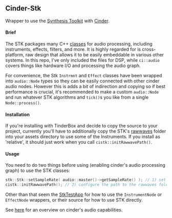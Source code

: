 ## Cinder-Stk

Wrapper to use the [Synthesis Toolkit](https://ccrma.stanford.edu/software/stk/index.html) with [Cinder](https://libcinder.org/).

#### Brief

The STK packages many C++ [classes](https://ccrma.stanford.edu/software/stk/classes.html) for audio processing, including instruments, effects, filters, and more. It is highly regarded for is cross-platform, raw design that allows it to be easily embeddable in various other systems. In this repo, I've only included the files for DSP, while `ci::audio` covers things like hardware I/O and processing the audio graph.

For convenience, the Stk `Instrmnt` and `Effect` classes have been wrapped into `audio::Node` types so they can be easily connected with other cinder audio nodes. However this is adds a bit of indirection and copying so if best performance is crucial, it's recommended to make a custom `audio::Node` and run whatever STK algorithms and `tick()`s you like from a single `Node::process()`.

#### Installation

If you're installing with TinderBox and decide to copy the source to your project, currently you'll have to additionally copy the STK's [rawwaves](lib/stk/rawwaves) folder into your assets directory to use some of the Instruments.  If you install as 'relative', it should just work when you call `cistk::initRawwavePath()`.


#### Usage

You need to do two things before using (enabling cinder's audio processing graph) to use the STK classes:

```cpp
stk::Stk::setSampleRate( audio::master()->getSampleRate() ); // 1) set the samplerate
cistk::initRawwavePath(); // 2) configure the path to the rawwaves folder
```

Other than that seem the [StkTestApp](samples/StkTest/src/StkTestApp.cpp) for how to use the `InstrumentNode` or `EffectNode` wrappers, or their source for how to use STK directly.

See [here](https://libcinder.org/docs/guides/audio/index.html) for an overview on cinder's audio capabilities.
